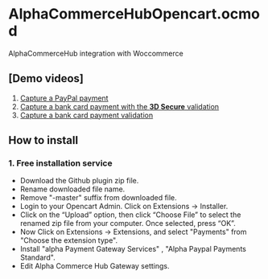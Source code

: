 # AlphaCommerceHubOpencart.ocmod
AlphaCommerceHub integration with Woccommerce
## [Demo videos]
1. [Capture a PayPal payment](https://youtu.be/zymChBth6Bs)
2. [Capture a bank card payment with the **3D Secure** validation](https://youtu.be/L12SDQIcK_c)
3. [Capture a bank card payment validation](https://youtu.be/yqWqHxW20xE)

## How to install

### 1. Free installation service
- Download the Github plugin zip file.
- Rename downloaded file name.
- Remove "-master" suffix from downloaded file.
- Login to your Opencart Admin. Click on Extensions -> Installer.
- Click on the “Upload” option, then click “Choose File” to select the renamed zip file from your computer. Once selected, press “OK”.
- Now Click on Extensions -> Extensions, and select "Payments" from "Choose the extension type". 
- Install "alpha Payment Gateway Services" , "Alpha Paypal Payments Standard".
- Edit Alpha Commerce Hub Gateway settings.

